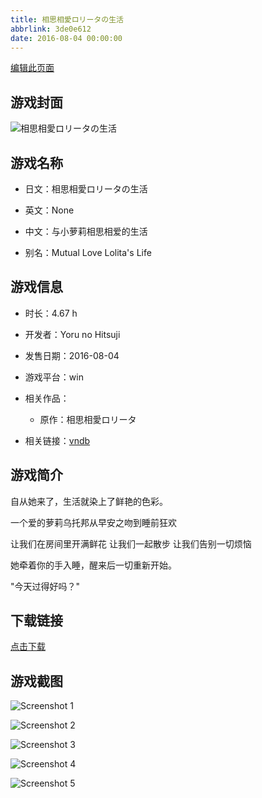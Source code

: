 ```yaml
---
title: 相思相愛ロリータの生活
abbrlink: 3de0e612
date: 2016-08-04 00:00:00
---
```

[编辑此页面](https://github.com/ACG-3/ADV3-source/blob/main/source/_posts/games/%E7%9B%B8%E6%80%9D%E7%9B%B8%E6%84%9B%E3%83%AD%E3%83%AA%E3%83%BC%E3%82%BF%E3%81%AE%E7%94%9F%E6%B4%BB.md)

## 游戏封面

![相思相愛ロリータの生活](https%3A//pan.timero.xyz/onedrive/img_lib_001/%E7%9B%B8%E6%80%9D%E7%9B%B8%E6%84%9B%E3%83%AD%E3%83%AA%E3%83%BC%E3%82%BF%E3%81%AE%E7%94%9F%E6%B4%BB_cover.avif)


## 游戏名称

- 日文：相思相愛ロリータの生活
- 英文：None
- 中文：与小萝莉相思相爱的生活

- 别名：Mutual Love Lolita's Life


## 游戏信息

- 时长：4.67 h
- 开发者：Yoru no Hitsuji
- 发售日期：2016-08-04
- 游戏平台：win
- 相关作品：
   - 原作：相思相愛ロリータ

- 相关链接：[vndb](https://vndb.org/v19771)


## 游戏简介

自从她来了，生活就染上了鲜艳的色彩。

一个爱的萝莉乌托邦从早安之吻到睡前狂欢

让我们在房间里开满鲜花
让我们一起散步
让我们告别一切烦恼

她牵着你的手入睡，醒来后一切重新开始。

"今天过得好吗？"




## 下载链接

[点击下载](https://pan.timero.xyz/onedrive/adv_lib_001/%E7%9B%B8%E6%80%9D%E7%9B%B8%E6%84%9B%E3%83%AD%E3%83%AA%E3%83%BC%E3%82%BF%E3%81%AE%E7%94%9F%E6%B4%BB)


## 游戏截图


![Screenshot 1](https%3A//pan.timero.xyz/onedrive/img_lib_001/%E7%9B%B8%E6%80%9D%E7%9B%B8%E6%84%9B%E3%83%AD%E3%83%AA%E3%83%BC%E3%82%BF%E3%81%AE%E7%94%9F%E6%B4%BB_Screenshot_1.avif)

![Screenshot 2](https%3A//pan.timero.xyz/onedrive/img_lib_001/%E7%9B%B8%E6%80%9D%E7%9B%B8%E6%84%9B%E3%83%AD%E3%83%AA%E3%83%BC%E3%82%BF%E3%81%AE%E7%94%9F%E6%B4%BB_Screenshot_2.avif)

![Screenshot 3](https%3A//pan.timero.xyz/onedrive/img_lib_001/%E7%9B%B8%E6%80%9D%E7%9B%B8%E6%84%9B%E3%83%AD%E3%83%AA%E3%83%BC%E3%82%BF%E3%81%AE%E7%94%9F%E6%B4%BB_Screenshot_3.avif)

![Screenshot 4](https%3A//pan.timero.xyz/onedrive/img_lib_001/%E7%9B%B8%E6%80%9D%E7%9B%B8%E6%84%9B%E3%83%AD%E3%83%AA%E3%83%BC%E3%82%BF%E3%81%AE%E7%94%9F%E6%B4%BB_Screenshot_4.avif)

![Screenshot 5](https%3A//pan.timero.xyz/onedrive/img_lib_001/%E7%9B%B8%E6%80%9D%E7%9B%B8%E6%84%9B%E3%83%AD%E3%83%AA%E3%83%BC%E3%82%BF%E3%81%AE%E7%94%9F%E6%B4%BB_Screenshot_5.avif)

